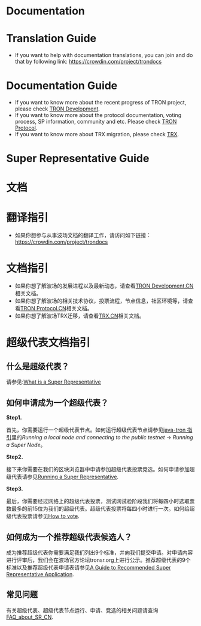 # Documentation

# Translation Guide

+ If you want to help with documentation translations, you can join and do that by following link: https://crowdin.com/project/trondocs

# Documentation Guide

+ If you want to know more about the recent progress of TRON project, please check [TRON Development](https://github.com/ybhgenius/Documentation/tree/master/TRON_Development).  
+ If you want to know more about the protocol documentation, voting process, SP information, community and etc. Please check [TRON Protocol](https://github.com/ybhgenius/Documentation/tree/master/TRON_Protocol).  
+ If you want to know more about TRX migration, please check [TRX](https://github.com/ybhgenius/Documentation/tree/master/TRX).

# Super Representative Guide
       
# 文档

# 翻译指引

+ 如果你想参与从事波场文档的翻译工作，请访问如下链接：https://crowdin.com/project/trondocs

# 文档指引

+ 如果你想了解波场的发展进程以及最新动态，请查看[TRON Development.CN](https://github.com/ybhgenius/Documentation/tree/master/TRON_Development_CN)相关文档。  
+ 如果你想了解波场的相关技术协议，投票流程，节点信息，社区环境等，请查看[TRON Protocol.CN](https://github.com/ybhgenius/Documentation/tree/master/TRON_Protocol_CN)相关文档。
+ 如果你想了解波场TRX迁移，请查看[TRX.CN](https://github.com/ybhgenius/Documentation/tree/master/TRX_CN)相关文档。

# 超级代表文档指引

## 什么是超级代表？  

请参见:[What is a Super Representative](https://github.com/tronprotocol/Documentation/blob/master/TRON_Protocol_CN/What_is_a_Super_Representative_CN.md) 

## 如何申请成为一个超级代表？

**Step1.**

首先，你需要运行一个超级代表节点。如何运行超级代表节点请参见[java-tron 指引](https://github.com/tronprotocol/java-tron/blob/develop/README.md)里的*Running a local node and connecting to the public testnet* -> *Running a Super Node*。
   
**Step2.** 

接下来你需要在我们的区块浏览器中申请参加超级代表投票竞选。如何申请参加超级代表请参见[Running a Super Representative](https://github.com/tronprotocol/Documentation/blob/master/TRON_Protocol_CN/Running_a_Super_Representative_CN.md).

**Step3.** 

最后，你需要经过网络上的超级代表投票，测试网试验阶段我们将每四小时选取票数最多的前15位为我们的超级代表。超级代表投票将每四小时进行一次。如何给超级代表投票请参见[How to vote](https://github.com/tronprotocol/Documentation/blob/master/TRON_Protocol_CN/How_to_vote_CN.md).

## 如何成为一个推荐超级代表候选人？

成为推荐超级代表你需要满足我们列出9个标准，并向我们提交申请。对申请内容进行评审后，我们会在波场官方论坛tronsr.org上进行公示。推荐超级代表的9个标准以及推荐超级代表申请表请参见[A Guide to Recommended Super Representative Application](https://github.com/ybhgenius/Documentation/blob/master/TRON_Protocol_CN/A_Guide_to_Recommended_Super_Representative_Application_CN.md).

## 常见问题

有关超级代表、超级代表节点运行、申请、竞选的相关问题请查询[FAQ_about_SR_CN](https://github.com/tronprotocol/Documentation/blob/master/FAQ_CN/FAQ_about_SR_CN.md).